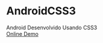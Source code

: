 AndroidCSS3
===========

Android Desenvolvido Usando CSS3
<br>
<a href="http://csilva2810.github.io/AndroidCSS3/" target="_blank">Online Demo</a>
